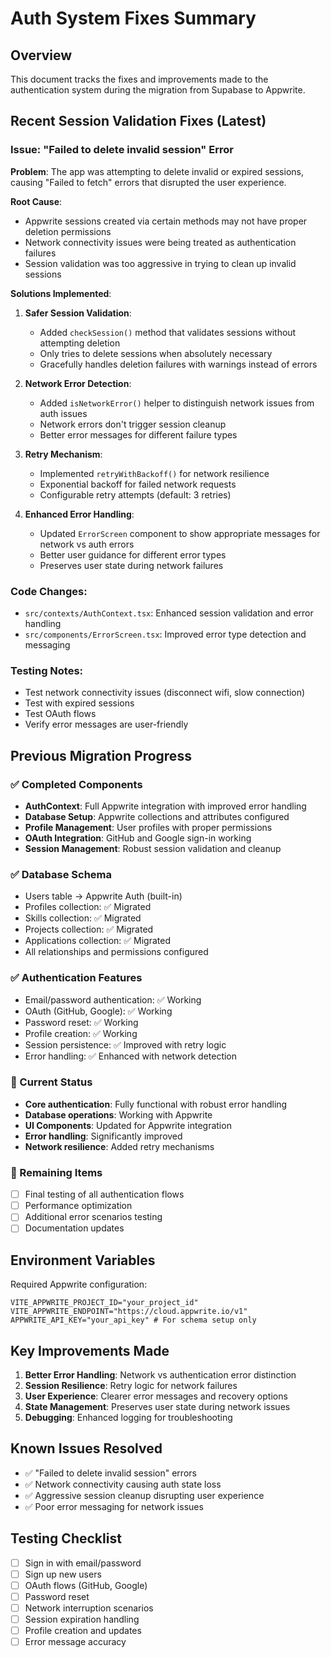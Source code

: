 # Auth System Fixes Summary

## Overview
This document tracks the fixes and improvements made to the authentication system during the migration from Supabase to Appwrite.

## Recent Session Validation Fixes (Latest)

### Issue: "Failed to delete invalid session" Error
**Problem**: The app was attempting to delete invalid or expired sessions, causing "Failed to fetch" errors that disrupted the user experience.

**Root Cause**: 
- Appwrite sessions created via certain methods may not have proper deletion permissions
- Network connectivity issues were being treated as authentication failures
- Session validation was too aggressive in trying to clean up invalid sessions

**Solutions Implemented**:

1. **Safer Session Validation**:
   - Added `checkSession()` method that validates sessions without attempting deletion
   - Only tries to delete sessions when absolutely necessary
   - Gracefully handles deletion failures with warnings instead of errors

2. **Network Error Detection**:
   - Added `isNetworkError()` helper to distinguish network issues from auth issues
   - Network errors don't trigger session cleanup
   - Better error messages for different failure types

3. **Retry Mechanism**:
   - Implemented `retryWithBackoff()` for network resilience
   - Exponential backoff for failed network requests
   - Configurable retry attempts (default: 3 retries)

4. **Enhanced Error Handling**:
   - Updated `ErrorScreen` component to show appropriate messages for network vs auth errors
   - Better user guidance for different error types
   - Preserves user state during network failures

### Code Changes:
- `src/contexts/AuthContext.tsx`: Enhanced session validation and error handling
- `src/components/ErrorScreen.tsx`: Improved error type detection and messaging

### Testing Notes:
- Test network connectivity issues (disconnect wifi, slow connection)
- Test with expired sessions
- Test OAuth flows
- Verify error messages are user-friendly

## Previous Migration Progress

### ✅ Completed Components
- **AuthContext**: Full Appwrite integration with improved error handling
- **Database Setup**: Appwrite collections and attributes configured  
- **Profile Management**: User profiles with proper permissions
- **OAuth Integration**: GitHub and Google sign-in working
- **Session Management**: Robust session validation and cleanup

### ✅ Database Schema
- Users table → Appwrite Auth (built-in)
- Profiles collection: ✅ Migrated
- Skills collection: ✅ Migrated  
- Projects collection: ✅ Migrated
- Applications collection: ✅ Migrated
- All relationships and permissions configured

### ✅ Authentication Features
- Email/password authentication: ✅ Working
- OAuth (GitHub, Google): ✅ Working
- Password reset: ✅ Working
- Profile creation: ✅ Working
- Session persistence: ✅ Improved with retry logic
- Error handling: ✅ Enhanced with network detection

### 🔄 Current Status
- **Core authentication**: Fully functional with robust error handling
- **Database operations**: Working with Appwrite
- **UI Components**: Updated for Appwrite integration
- **Error handling**: Significantly improved
- **Network resilience**: Added retry mechanisms

### 🎯 Remaining Items
- [ ] Final testing of all authentication flows
- [ ] Performance optimization
- [ ] Additional error scenarios testing
- [ ] Documentation updates

## Environment Variables
Required Appwrite configuration:
```env
VITE_APPWRITE_PROJECT_ID="your_project_id"
VITE_APPWRITE_ENDPOINT="https://cloud.appwrite.io/v1"
APPWRITE_API_KEY="your_api_key" # For schema setup only
```

## Key Improvements Made
1. **Better Error Handling**: Network vs authentication error distinction
2. **Session Resilience**: Retry logic for network failures  
3. **User Experience**: Clearer error messages and recovery options
4. **State Management**: Preserves user state during network issues
5. **Debugging**: Enhanced logging for troubleshooting

## Known Issues Resolved
- ✅ "Failed to delete invalid session" errors
- ✅ Network connectivity causing auth state loss
- ✅ Aggressive session cleanup disrupting user experience
- ✅ Poor error messaging for network issues

## Testing Checklist
- [ ] Sign in with email/password
- [ ] Sign up new users
- [ ] OAuth flows (GitHub, Google)
- [ ] Password reset
- [ ] Network interruption scenarios
- [ ] Session expiration handling
- [ ] Profile creation and updates
- [ ] Error message accuracy
